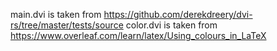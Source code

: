 main.dvi is taken from https://github.com/derekdreery/dvi-rs/tree/master/tests/source
color.dvi is taken from https://www.overleaf.com/learn/latex/Using_colours_in_LaTeX
